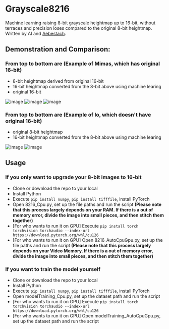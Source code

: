 # Grayscale8216
Machine learning raising 8-bit grayscale heightmap up to 16-bit, without terraces and precision loses compared to the original 8-bit heightmap. Written by AI and [Aebestach](https://github.com/Aebestach).

## Demonstration and Comparison:

### From top to bottom are (Example of Mimas, which has original 16-bit)
* 8-bit heightmap derived from original 16-bit
* 16-bit heightmap converted from the 8-bit above using machine learing
* original 16-bit

![image](https://github.com/user-attachments/assets/b36db404-1b61-4330-8f2d-4b8513678122)
![image](https://github.com/user-attachments/assets/541ed1de-e6c3-47ae-9276-673606159f0d)
![image](https://github.com/user-attachments/assets/c41c61d9-e66f-4853-b627-2962e4492a94)

### From top to bottom are (Example of Io, which doesn't have original 16-bit)
* original 8-bit heightmap
* 16-bit heightmap converted from the 8-bit above using machine learing

![image](https://github.com/user-attachments/assets/d908fe6b-5dc9-45d1-8589-9350921c65ad)
![image](https://github.com/user-attachments/assets/f3f311a2-8921-457c-8217-5412eb80f693)

## Usage

### If you only want to upgrade your 8-bit images to 16-bit
* Clone or download the repo to your local
* Install Python
* Execute `pip install numpy`, `pip install tifffile`, install PyTorch
* Open 8216_Cpu.py, set up the file paths and run the script **(Please note that this process largely depends on your RAM. If there is a out of memory error, divide the image into small pieces, and then stitch them together)**
* [For who wants to run it on GPU] Execute `pip install torch torchvision torchaudio --index-url https://download.pytorch.org/whl/cu126`
* [For who wants to run it on GPU] Open 8216_AutoCpuGpu.py, set up the file paths and run the script **(Please note that this process largely depends on your Video Memory. If there is a out of memory error, divide the image into small pieces, and then stitch them together)**

### If you want to train the model yourself
* Clone or download the repo to your local
* Install Python
* Execute `pip install numpy`, `pip install tifffile`, install PyTorch
* Open modelTraining_Cpu.py, set up the dataset path and run the script
* [For who wants to run it on GPU] Execute `pip install torch torchvision torchaudio --index-url https://download.pytorch.org/whl/cu126`
* [For who wants to run it on GPU] Open modelTraining_AutoCpuGpu.py, set up the dataset path and run the script
